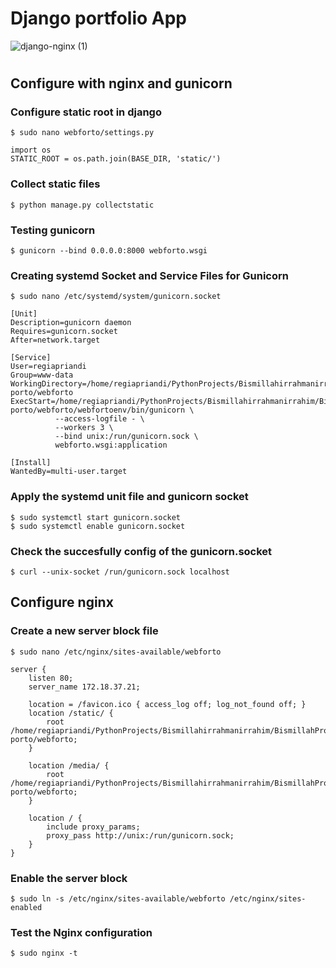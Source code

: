 # Django portfolio App

![django-nginx (1)](https://user-images.githubusercontent.com/69528812/224481008-f584b846-ac04-4d60-8f33-e8c2ca7397d4.jpg)

#

## Configure with nginx and gunicorn


### Configure static root in django

```
$ sudo nano webforto/settings.py
```

```
import os
STATIC_ROOT = os.path.join(BASE_DIR, 'static/')
```

### Collect static files

```
$ python manage.py collectstatic
```

### Testing gunicorn

```
$ gunicorn --bind 0.0.0.0:8000 webforto.wsgi
```


### Creating systemd Socket and Service Files for Gunicorn

```
$ sudo nano /etc/systemd/system/gunicorn.socket
```

```
[Unit]
Description=gunicorn daemon
Requires=gunicorn.socket
After=network.target

[Service]
User=regiapriandi
Group=www-data
WorkingDirectory=/home/regiapriandi/PythonProjects/Bismillahirrahmanirrahim/BismillahProject/web-porto/webforto
ExecStart=/home/regiapriandi/PythonProjects/Bismillahirrahmanirrahim/BismillahProject/web-porto/webforto/webfortoenv/bin/gunicorn \
          --access-logfile - \
          --workers 3 \
          --bind unix:/run/gunicorn.sock \
          webforto.wsgi:application

[Install]
WantedBy=multi-user.target
```

### Apply the systemd unit file and gunicorn socket

```
$ sudo systemctl start gunicorn.socket
$ sudo systemctl enable gunicorn.socket
```

### Check the succesfully config of the gunicorn.socket

```
$ curl --unix-socket /run/gunicorn.sock localhost
```

## Configure nginx

### Create a new server block file

```
$ sudo nano /etc/nginx/sites-available/webforto
```

```
server {
    listen 80;
    server_name 172.18.37.21;

    location = /favicon.ico { access_log off; log_not_found off; }
    location /static/ {
        root /home/regiapriandi/PythonProjects/Bismillahirrahmanirrahim/BismillahProject/web-porto/webforto;
    }

    location /media/ {
        root /home/regiapriandi/PythonProjects/Bismillahirrahmanirrahim/BismillahProject/web-porto/webforto;
    }

    location / {
        include proxy_params;
        proxy_pass http://unix:/run/gunicorn.sock;
    }
}
```

### Enable the server block

```
$ sudo ln -s /etc/nginx/sites-available/webforto /etc/nginx/sites-enabled
```

### Test the Nginx configuration

```
$ sudo nginx -t
```
